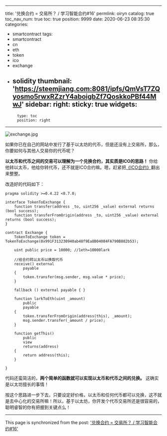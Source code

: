 
---
title: '兑换合约 = 交易所？ / 学习智能合约#16'
permlink: oiryn
catalog: true
toc_nav_num: true
toc: true
position: 9999
date: 2020-06-23 08:35:30
categories:
- smartcontract
tags:
- smartcontract
- cn
- eth
- token
- ico
- exchange
- solidity
thumbnail: 'https://steemjiang.com:8081/ipfs/QmVsT7ZQyosmo5rwxRZzrY4aboigbZf7QoskkoPBf44MwJ'
sidebar:
    right:
        sticky: true
widgets:
    -
        type: toc
        position: right
---


![exchange.jpg](https://steemjiang.com:8081/ipfs/QmVsT7ZQyosmo5rwxRZzrY4aboigbZf7QoskkoPBf44MwJ)

如果你已在自己的网站中发行了基于以太坊的代币，但是还没有上交易所，那么，你要如何与其他人交易你的代币呢？

**以太币和代币之间的交易可以理解为一个兑换合约，其实质是ICO的思路！** 你给他转以太币，他给你转代币，还不就是ICO合约嘛。嗯，赶紧把[《ICO合约》](https://steemjiang.com/trend/@lemooljiang/briyf)翻出来整整。

改造好的代码如下：
```
pragma solidity >=0.4.22 <0.7.0;

interface TokenToExchange {
    function transfer(address _to, uint256 _value) external returns (bool success);
    function transferFromOrigin(address _to, uint256 _value) external returns (bool success);
}

contract Exchange {
    TokenToExchange token = TokenToExchange(0x991F313230940ab48f9Ea8B04084FA790B882b53);
    
    uint public price = 10000; //1eth=10000lark
    
    //给合约转以太币以换取代币
    receive() external 
        payable 
    { 
        token.transfer(msg.sender, msg.value * price);
    }
    
    fallback () external payable { }
    
    function larkToEth(uint _amount) 
        public
        payable
    {
        token.transferFromOrigin(address(this), _amount);
        msg.sender.transfer(_amount / price);
    }
    
    function getThis() 
        public
        view
        returns(address)
    {
        return address(this);
    }
    
}
```

代码还蛮简洁的，**两个简单的函数就可以实现以太币和代币之间的兑换。** 这确实是以太坊擅长的事情！

按这个思路进一步下去，只要设定好价格，以太币和任何代币都可以兑换，这不就是去中心化的交易所嘛！所以，基于以太坊，你开发个代币交易所还是很容易的，聪明睿智的你有把握到关键点么！







- - -

This page is synchronized from the post: ['兑换合约 = 交易所？ / 学习智能合约#16'](https://steemit.com/@lemooljiang/oiryn)
